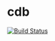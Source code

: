 # cdb

[![Build Status](https://travis-ci.org/ycjonlin/cdb.svg?branch=master)](https://travis-ci.org/ycjonlin/cdb)
